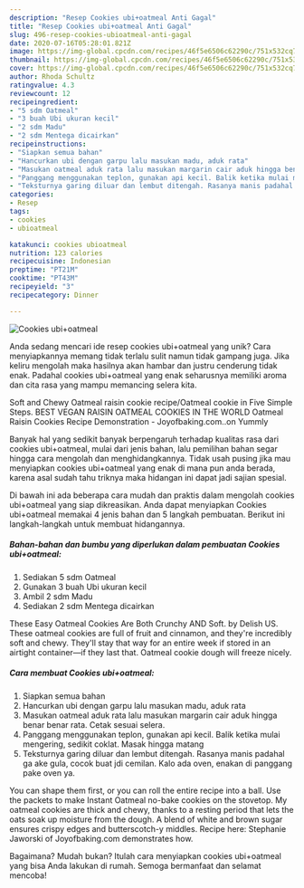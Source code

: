 ```yaml
---
description: "Resep Cookies ubi+oatmeal Anti Gagal"
title: "Resep Cookies ubi+oatmeal Anti Gagal"
slug: 496-resep-cookies-ubioatmeal-anti-gagal
date: 2020-07-16T05:28:01.821Z
image: https://img-global.cpcdn.com/recipes/46f5e6506c62290c/751x532cq70/cookies-ubioatmeal-foto-resep-utama.jpg
thumbnail: https://img-global.cpcdn.com/recipes/46f5e6506c62290c/751x532cq70/cookies-ubioatmeal-foto-resep-utama.jpg
cover: https://img-global.cpcdn.com/recipes/46f5e6506c62290c/751x532cq70/cookies-ubioatmeal-foto-resep-utama.jpg
author: Rhoda Schultz
ratingvalue: 4.3
reviewcount: 12
recipeingredient:
- "5 sdm Oatmeal"
- "3 buah Ubi ukuran kecil"
- "2 sdm Madu"
- "2 sdm Mentega dicairkan"
recipeinstructions:
- "Siapkan semua bahan"
- "Hancurkan ubi dengan garpu lalu masukan madu, aduk rata"
- "Masukan oatmeal aduk rata lalu masukan margarin cair aduk hingga benar benar rata. Cetak sesuai selera."
- "Panggang menggunakan teplon, gunakan api kecil. Balik ketika mulai mengering, sedikit coklat. Masak hingga matang"
- "Teksturnya garing diluar dan lembut ditengah. Rasanya manis padahal ga ake gula, cocok buat jdi cemilan. Kalo ada oven, enakan di panggang pake oven ya."
categories:
- Resep
tags:
- cookies
- ubioatmeal

katakunci: cookies ubioatmeal 
nutrition: 123 calories
recipecuisine: Indonesian
preptime: "PT21M"
cooktime: "PT43M"
recipeyield: "3"
recipecategory: Dinner

---
```



![Cookies ubi+oatmeal](https://img-global.cpcdn.com/recipes/46f5e6506c62290c/751x532cq70/cookies-ubioatmeal-foto-resep-utama.jpg)

Anda sedang mencari ide resep cookies ubi+oatmeal yang unik? Cara menyiapkannya memang tidak terlalu sulit namun tidak gampang juga. Jika keliru mengolah maka hasilnya akan hambar dan justru cenderung tidak enak. Padahal cookies ubi+oatmeal yang enak seharusnya memiliki aroma dan cita rasa yang mampu memancing selera kita.

Soft and Chewy Oatmeal raisin cookie recipe/Oatmeal cookie in Five Simple Steps. BEST VEGAN RAISIN OATMEAL COOKIES IN THE WORLD Oatmeal Raisin Cookies Recipe Demonstration - Joyofbaking.com..on Yummly

Banyak hal yang sedikit banyak berpengaruh terhadap kualitas rasa dari cookies ubi+oatmeal, mulai dari jenis bahan, lalu pemilihan bahan segar hingga cara mengolah dan menghidangkannya. Tidak usah pusing jika mau menyiapkan cookies ubi+oatmeal yang enak di mana pun anda berada, karena asal sudah tahu triknya maka hidangan ini dapat jadi sajian spesial.


Di bawah ini ada beberapa cara mudah dan praktis dalam mengolah cookies ubi+oatmeal yang siap dikreasikan. Anda dapat menyiapkan Cookies ubi+oatmeal memakai 4 jenis bahan dan 5 langkah pembuatan. Berikut ini langkah-langkah untuk membuat hidangannya.

<!--inarticleads1-->

##### Bahan-bahan dan bumbu yang diperlukan dalam pembuatan Cookies ubi+oatmeal:

1. Sediakan 5 sdm Oatmeal
1. Gunakan 3 buah Ubi ukuran kecil
1. Ambil 2 sdm Madu
1. Sediakan 2 sdm Mentega dicairkan


These Easy Oatmeal Cookies Are Both Crunchy AND Soft. by Delish US. These oatmeal cookies are full of fruit and cinnamon, and they&#39;re incredibly soft and chewy. They&#39;ll stay that way for an entire week if stored in an airtight container—if they last that. Oatmeal cookie dough will freeze nicely. 

<!--inarticleads2-->

##### Cara membuat Cookies ubi+oatmeal:

1. Siapkan semua bahan
1. Hancurkan ubi dengan garpu lalu masukan madu, aduk rata
1. Masukan oatmeal aduk rata lalu masukan margarin cair aduk hingga benar benar rata. Cetak sesuai selera.
1. Panggang menggunakan teplon, gunakan api kecil. Balik ketika mulai mengering, sedikit coklat. Masak hingga matang
1. Teksturnya garing diluar dan lembut ditengah. Rasanya manis padahal ga ake gula, cocok buat jdi cemilan. Kalo ada oven, enakan di panggang pake oven ya.


You can shape them first, or you can roll the entire recipe into a ball. Use the packets to make Instant Oatmeal no-bake cookies on the stovetop. My oatmeal cookies are thick and chewy, thanks to a resting period that lets the oats soak up moisture from the dough. A blend of white and brown sugar ensures crispy edges and butterscotch-y middles. Recipe here: Stephanie Jaworski of Joyofbaking.com demonstrates how. 

Bagaimana? Mudah bukan? Itulah cara menyiapkan cookies ubi+oatmeal yang bisa Anda lakukan di rumah. Semoga bermanfaat dan selamat mencoba!
